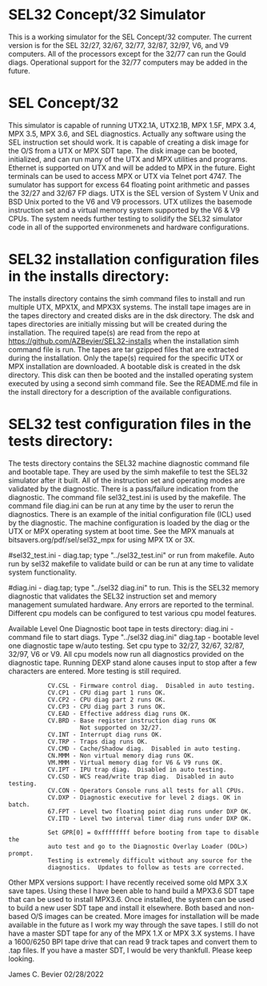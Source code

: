 
# SEL32 Concept/32 Simulator

This is a working simulator for the SEL Concept/32 computer. The current
version is for the SEL 32/27, 32/67, 32/77, 32/87, 32/97, V6, and V9
computers.  All of the processors except for the 32/77 can run the Gould
diags.  Operational support for the 32/77 computers may be added in the
future.

# SEL Concept/32 

This simulator is capable of running UTX2.1A, UTX2.1B, MPX 1.5F, MPX 3.4,
MPX 3.5, MPX 3.6, and SEL diagnostics. Actually any software using the SEL
instruction set should work.  It is capable of creating a disk image for the
O/S from a UTX or MPX SDT tape. The disk image can be booted, initialized,
and can run many of the UTX and MPX utilities and programs. Ethernet is
supported on UTX and will be added to MPX in the future.  Eight terminals
can be used to access MPX or UTX via Telnet port 4747. The sumulator has
support for excess 64 floating point arithmetic and passes the 32/27 and
32/67 FP diags.  UTX is the SEL version of System V Unix and BSD Unix
ported to the V6 and V9 processors.  UTX utilizes the basemode instruction
set and a virtual memory system supported by the V6 & V9 CPUs.  The system
needs further testing to solidify the SEL32 simulator code in all of the
supported environmenets and hardware configurations.

# SEL32 installation configuration files in the installs directory:

The installs directory contains the simh command files to install and run
multiple UTX, MPX1X, and MPX3X systems.  The install tape images are in
the tapes directory and created disks are in the dsk directory.  The dsk
and tapes directories are initially missing but will be created during
the installation.  The required tape(s) are read from the repo at
https://github.com/AZBevier/SEL32-installs when the installation
simh command file is run.  The tapes are tar gzipped files that are
extracted during the installation.  Only the tape(s) required for the
specific UTX or MPX installation are downloaded.  A bootable disk is
created in the dsk directory.  This disk can then be booted and the
installed operating system executed by using a second simh command file.
See the README.md file in the install directory for a description of the
available configurations.

# SEL32 test configuration files in the tests directory:

The tests directory contains the SEL32 machine diagnostic command file and
bootable tape.  They are used by the simh makefile to test the SEL32
simulator after it built.  All of the instruction set and operating modes
are validated by the diagnostic.  There is a pass/failure indication from
the diagnostic.  The command file sel32_test.ini is used by the makefile.
The command file diag.ini can be run at any time by the user to rerun the
diagnostics.  There is an example of the initial configuration file (ICL)
used by the diagnostic.  The machine configuration is loaded by the diag
or the UTX or MPX operating system at boot time.  See the MPX manuals at
bitsavers.org/pdf/sel/sel32_mpx for using MPX 1X or 3X.

#sel32_test.ini - diag.tap; type "../sel32_test.ini" or run from makefile.
Auto run by sel32 makefile to validate build or can be run at any time
to validate system functionality.

#diag.ini - diag.tap; type "../sel32 diag.ini" to run.
This is the SEL32 memory diagnostic that validates the SEL32 instruction
set and memory management sumulated hardware.  Any errors are reported
to the terminal. Different cpu models can be configured to test various
cpu model features.

Available Level One Diagnostic boot tape in tests directory:
diag.ini     - command file to start diags. Type "../sel32 diag.ini"
diag.tap     - bootable level one diagnostic tape w/auto testing.
               Set cpu type to 32/27, 32/67, 32/87, 32/97, V6 or V9.  All
               cpu models now run all diagnostics provided on the
               diagnostic tape.  Running DEXP stand alone causes input
               to stop after a few characters are entered.  More testing
               is still required.

               CV.CSL - Firmware control diag.  Disabled in auto testing.
               CV.CP1 - CPU diag part 1 runs OK.
               CV.CP2 - CPU diag part 2 runs OK.
               CV.CP3 - CPU diag part 3 runs OK.
               CV.EAD - Effective address diag runs OK.
               CV.BRD - Base register instruction diag runs OK
                        Not supported on 32/27.
               CV.INT - Interrupt diag runs OK.
               CV.TRP - Traps diag runs OK.
               CV.CMD - Cache/Shadow diag.  Disabled in auto testing.
               CN.MMM - Non virtual memory diag runs OK.
               VM.MMM - Virtual memory diag for V6 & V9 runs OK.
               CV.IPT - IPU trap diag.  Disabled in auto testing. 
               CV.CSD - WCS read/write trap diag.  Disabled in auto testing.
               CV.CON - Operators Console runs all tests for all CPUs.
               CV.DXP - Diagnostic executive for level 2 diags. OK in batch.
               67.FPT - Level two floating point diag runs under DXP OK.
               CV.ITD - Level two interval timer diag runs under DXP OK.

               Set GPR[0] = 0xffffffff before booting from tape to disable the
               auto test and go to the Diagnostic Overlay Loader (DOL>) prompt.
               Testing is extremely difficult without any source for the
               diagnostics.  Updates to follow as tests are corrected.

Other MPX versions support:
               I have recently received some old MPX 3.X save tapes.  Using
               these I have been able to hand build a MPX3.6 SDT tape that
               can be used to install MPX3.6.  Once installed, the system can
               be used to build a new user SDT tape and install it elsewhere.
               Both based and non-based O/S images can be created.  More images
               for installation will be made available in the future as I work
               my way through the save tapes. I still do not have a master SDT
               tape for any of the MPX 1.X or MPX 3.X systems.  I have a
               1600/6250 BPI tape drive that can read 9 track tapes and convert
               them to .tap files.  If you have a master SDT, I would be very
               thankfull.  Please keep looking.

James C. Bevier
02/28/2022 
